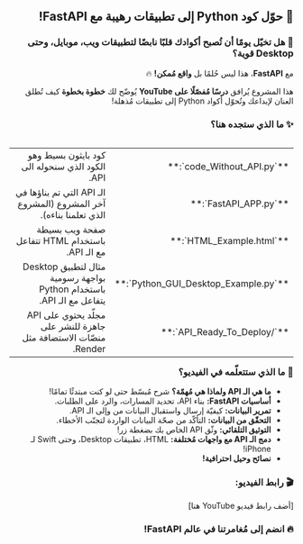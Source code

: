 
<div dir="rtl">

## 🚀 حوّل كود Python إلى تطبيقات رهيبة مع FastAPI!

### 🤯 هل تخيّل يومًا أن تُصبح أكوادك قلبًا نابضًا لتطبيقات ويب، موبايل، وحتى Desktop قوية؟

مع **FastAPI**، هذا ليس حُلمًا بل **واقع مُمكن!** 🔥

هذا المشروع يُرافق **درسًا مُفصّلًا على YouTube** يُوضّح لك **خطوة بخطوة** كيف تُطلق العنان لإبداعك وتُحوّل أكواد Python إلى تطبيقات مُذهلة! 

### ✨ ما الذي ستجده هنا؟

<table dir="rtl" align="right">
  <tr>
    <td>**`code_Without_API.py`:**</td>
    <td>كود بايثون بسيط وهو الكود الذي سنحوله الى API. </td>
  </tr>
  <tr>
    <td>**`FastAPI_APP.py`:**</td>
    <td>الـ API التي تم بناؤها في آخر المشروع (المشروع الذي تعلمنا بناءه).</td>
  </tr>
  <tr>
    <td>**`HTML_Example.html`:**</td>
    <td>صفحة  ويب  بسيطة  باستخدام  HTML  تتفاعل  مع  الـ API. </td>
  </tr>
  <tr>
    <td>**`Python_GUI_Desktop_Example.py`:**</td>
    <td>مثال  لتطبيق  Desktop  بواجهة  رسومية  باستخدام  Python  يتفاعل  مع  الـ API.</td>
  </tr>
  <tr>
    <td>**`/API_Ready_To_Deploy`:**</td>
    <td>مجلّد  يحتوي  على  API  جاهزة  للنشر  على  منصّات  الاستضافة  مثل  Render. </td>
  </tr>
</table>


### 💪 ما الذي ستتعلّمه في الفيديو؟

*   **ما هي الـ API ولماذا هي مُهمّة؟**  شرح مُبسّط حتى لو كنت مبتدئًا تمامًا!
*   **أساسيات FastAPI:** بناء API، تحديد المسارات، والرد على الطلبات.
*   **تمرير البيانات:**  كيفيّة  إرسال  واستقبال  البيانات  من  وإلى  الـ API.
*   **التحقّق من البيانات:**   التأكّد  من  صحّة  البيانات  الواردة  لتجنّب  الأخطاء.
*   **التوثيق التلقائي:**   وثّق API الخاص بك بضغطة زر!
*   **دمج الـ API مع واجهات مُختلفة:**   HTML،  تطبيقات  Desktop،  وحتى  Swift  لـ iPhone!
*   **نصائح وحيل احترافية!** 

### 🎬 رابط الفيديو:

[أضف  رابط  فيديو  YouTube  هنا]

### 🔥 انضم إلى مُغامرتنا في عالم FastAPI! 

</div>

